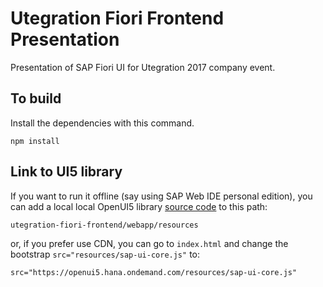 Utegration Fiori Frontend Presentation
==========================
Presentation of SAP Fiori UI for Utegration 2017 company event.

To build
------

Install the dependencies with this command.

    npm install

Link to UI5 library
------

If you want to run it offline (say using SAP Web IDE personal edition), you can add a local local OpenUI5 library [source code](http://openui5.org/download.html) to this path:

    utegration-fiori-frontend/webapp/resources

or, if you prefer use CDN, you can go to `index.html` and change the bootstrap `src="resources/sap-ui-core.js"` to:

    src="https://openui5.hana.ondemand.com/resources/sap-ui-core.js"